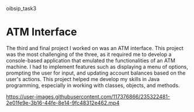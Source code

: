 oibsip_task3

# ATM Interface

The third and final project I worked on was an ATM interface. This project was the most challenging of the three, as it required me to develop a console-based application that emulated the functionalities of an ATM machine. I had to implement features such as displaying a menu of options, prompting the user for input, and updating account balances based on the user's actions. This project helped me develop my skills in Java programming, especially in working with classes, objects, and methods.


https://user-images.githubusercontent.com/117376866/235322481-2e01fe9e-3b16-44fe-8e14-9fc48312e462.mp4
